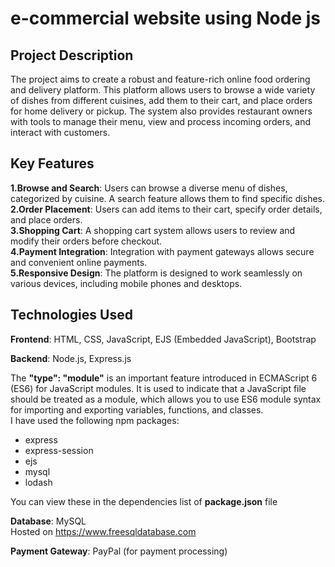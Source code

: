 # e-commercial website using Node js

## Project Description
The project aims to create a robust and feature-rich online food ordering and delivery platform. This platform allows users to browse a wide variety of dishes from different cuisines, add them to their cart, and place orders for home delivery or pickup. The system also provides restaurant owners with tools to manage their menu, view and process incoming orders, and interact with customers.

## Key Features
**1.Browse and Search**: Users can browse a diverse menu of dishes, categorized by cuisine. A search feature allows them to find specific dishes.<br/>
**2.Order Placement**: Users can add items to their cart, specify order details, and place orders.<br/>
**3.Shopping Cart**: A shopping cart system allows users to review and modify their orders before checkout.<br/>
**4.Payment Integration**: Integration with payment gateways allows secure and convenient online payments.<br/>
**5.Responsive Design**: The platform is designed to work seamlessly on various devices, including mobile phones and desktops.<br/>

## Technologies Used
**Frontend**: HTML, CSS, JavaScript, EJS (Embedded JavaScript), Bootstrap<br/>

**Backend**: Node.js, Express.js<br/>

The **"type": "module"** is an important feature introduced in ECMAScript 6 (ES6) for JavaScript modules. It is used to indicate that a JavaScript file should be treated as a module, which allows you to use ES6 module syntax for importing and exporting variables, functions, and classes.<br/>
I have used the following npm packages:
- express
- express-session
- ejs
- mysql
- lodash<br/>

You can view these in the dependencies list of **package.json** file<br/>

**Database**: MySQL<br/>
Hosted on https://www.freesqldatabase.com<br/>

**Payment Gateway**: PayPal (for payment processing)<br/>
